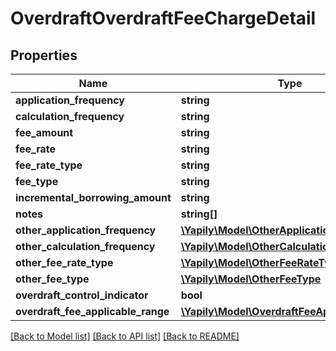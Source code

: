 # OverdraftOverdraftFeeChargeDetail

## Properties
Name | Type | Description | Notes
------------ | ------------- | ------------- | -------------
**application_frequency** | **string** |  | [optional] 
**calculation_frequency** | **string** |  | [optional] 
**fee_amount** | **string** |  | [optional] 
**fee_rate** | **string** |  | [optional] 
**fee_rate_type** | **string** |  | [optional] 
**fee_type** | **string** |  | [optional] 
**incremental_borrowing_amount** | **string** |  | [optional] 
**notes** | **string[]** |  | [optional] 
**other_application_frequency** | [**\Yapily\Model\OtherApplicationFrequency**](OtherApplicationFrequency.md) |  | [optional] 
**other_calculation_frequency** | [**\Yapily\Model\OtherCalculationFrequency**](OtherCalculationFrequency.md) |  | [optional] 
**other_fee_rate_type** | [**\Yapily\Model\OtherFeeRateType**](OtherFeeRateType.md) |  | [optional] 
**other_fee_type** | [**\Yapily\Model\OtherFeeType**](OtherFeeType.md) |  | [optional] 
**overdraft_control_indicator** | **bool** |  | [optional] 
**overdraft_fee_applicable_range** | [**\Yapily\Model\OverdraftFeeApplicableRange**](OverdraftFeeApplicableRange.md) |  | [optional] 

[[Back to Model list]](../README.md#documentation-for-models) [[Back to API list]](../README.md#documentation-for-api-endpoints) [[Back to README]](../README.md)


